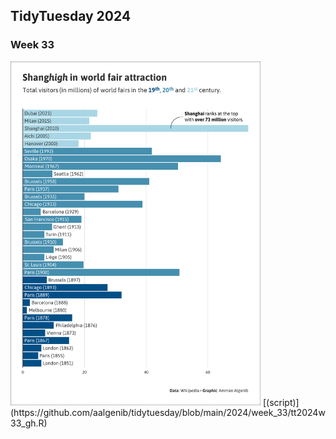 ## TidyTuesday 2024

### Week 33 
<img src="week_33/tt2024w33v2.png" alt="drawing" width="400"/>
[(script)](https://github.com/aalgenib/tidytuesday/blob/main/2024/week_33/tt2024w33_gh.R)
